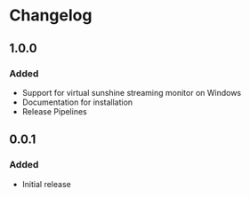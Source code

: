 # Changelog

## 1.0.0

### Added
- Support for virtual sunshine streaming monitor on Windows
- Documentation for installation
- Release Pipelines

## 0.0.1

### Added
- Initial release